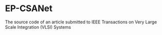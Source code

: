 # EP-CSANet
The source code of an article submitted to IEEE Transactions on Very Large Scale Integration (VLSI) Systems
